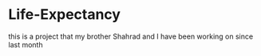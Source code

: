 # Life-Expectancy
this is a project that my brother Shahrad and I have been working on since last month <br />
